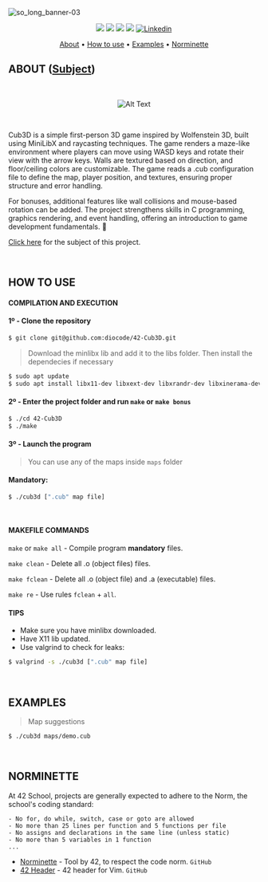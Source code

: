 ![so_long_banner-03](https://github.com/diocode/42-So_long/assets/107859177/f2d4d204-c35c-4eef-bb63-09aea6376882)

<p align="center">
	<img src="https://img.shields.io/badge/status-finished-success?color=%2312bab9&style=flat-square"/>
	<img src="https://img.shields.io/badge/evaluated-05%20%2F%2011%20%2F%202024-success?color=%2312bab9&style=flat-square"/>
	<img src="https://img.shields.io/badge/score-110%20%2F%20100-success?color=%2312bab9&style=flat-square"/>
	<img src="https://img.shields.io/github/last-commit/diocode/philosophers?color=%2312bab9&style=flat-square"/>
	<a href='https://www.linkedin.com/in/diogo-gsilva' target="_blank"><img alt='Linkedin' src='https://img.shields.io/badge/LinkedIn-100000?style=flat-square&logo=Linkedin&logoColor=white&labelColor=0A66C2&color=0A66C2'/></a>
</p>

<p align="center">
	<a href="#about">About</a> •
	<a href="#how-to-use">How to use</a> •
	<a href="#examples">Examples</a> •
	<a href="#norminette">Norminette</a>
</p>

## ABOUT ([Subject](/.github/en.subject.pdf))

<br>

<p align="center">
  <img src="https://github.com/diocode/42-So_long/blob/master/.github/so_long.gif" alt="Alt Text">
</p>

<br>

Cub3D is a simple first-person 3D game inspired by Wolfenstein 3D, built using MiniLibX and raycasting techniques. The game renders a maze-like environment where players can move using WASD keys and rotate their view with the arrow keys. Walls are textured based on direction, and floor/ceiling colors are customizable. The game reads a .cub configuration file to define the map, player position, and textures, ensuring proper structure and error handling.

For bonuses, additional features like wall collisions and mouse-based rotation can be added. The project strengthens skills in C programming, graphics rendering, and event handling, offering an introduction to game development fundamentals. 🚀

<a href="/.github/en.subject.pdf">Click here</a> for the subject of this project.

<br>

## HOW TO USE
#### COMPILATION AND EXECUTION
#### 1º - Clone the repository
```bash
$ git clone git@github.com:diocode/42-Cub3D.git
```
> Download the minlibx lib and add it to the libs folder. Then install the dependecies if necessary
```bash
$ sudo apt update
$ sudo apt install libx11-dev libxext-dev libxrandr-dev libxinerama-dev libxcursor-dev libbsd-dev
```

#### 2º - Enter the project folder and run `make` or `make bonus`
```bash
$ ./cd 42-Cub3D
$ ./make
```

#### 3º - Launch the program
> You can use any of the maps inside `maps` folder
#### Mandatory:
```bash
$ ./cub3d [".cub" map file]
```

<br>

#### MAKEFILE COMMANDS
`make` or `make all` - Compile program **mandatory** files.

`make clean` - Delete all .o (object files) files.

`make fclean` - Delete all .o (object file) and .a (executable) files.

`make re` - Use rules `fclean` + `all`.

#### TIPS
- Make sure you have minlibx downloaded.
- Have X11 lib updated.
- Use valgrind to check for leaks:
```bash
$ valgrind -s ./cub3d [".cub" map file]
```

<br>

## EXAMPLES
 > Map suggestions
 ```bash
$ ./cub3d maps/demo.cub
```
<br>

## NORMINETTE
At 42 School, projects are generally expected to adhere to the Norm, the school's coding standard:

```
- No for, do while, switch, case or goto are allowed
- No more than 25 lines per function and 5 functions per file
- No assigns and declarations in the same line (unless static)
- No more than 5 variables in 1 function
... 
```

* [Norminette](https://github.com/42School/norminette) - Tool by 42, to respect the code norm. `GitHub`
* [42 Header](https://github.com/42Paris/42header) - 42 header for Vim. `GitHub`
